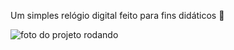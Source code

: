 Um simples relógio digital feito para fins didáticos 🚀

![foto do projeto rodando](https://imgur.com/a/ENRkTgv.png)
